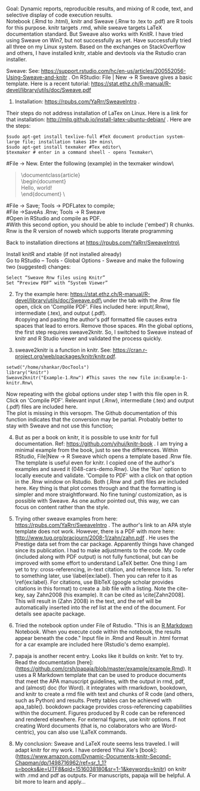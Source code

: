Goal: Dynamic reports, reproducible results, and mixing of R code, text, and selective display of code execution results.\
Notebook (.Rmd to .html), knitr and Sweave (.Rnw to .tex to .pdf) are R tools for this purpose. knitr targets .rmd, while sweave targets LaTeX documentation standard.  But Sweave also works with KnitR. I have tried using Sweave on Win7, but not successfully as yet. Have successfully tried all three on my Linux system. Based on the exchanges on StackOverflow and others, I have installed knitr, xtable and devtools via the Rstudio cran installer. 

Sweave: See: https://support.rstudio.com/hc/en-us/articles/200552056-Using-Sweave-and-knitr . On RStudio: File | New -> R Sweave gives a basic template.  Here is a recent tutorial: https://stat.ethz.ch/R-manual/R-devel/library/utils/doc/Sweave.pdf

1. Installation: https://rpubs.com/YaRrr/SweaveIntro .

Their steps do not address installation of LaTex on Linux. Here is a link for that installation: http://milq.github.io/install-latex-ubuntu-debian/ .  Here are the steps:

```
$sudo apt-get install texlive-full #TeX document production system-large file; installation takes 10+ mins\
$sudo apt-get install texmaker #Tex editor\
$texmaker # enter in a command sheell - opens Texmaker\
```
#File -> New. Enter the following (example) in the texmaker window\

>\documentclass{article}  \
\begin{document}  \
    Hello, world!  \
\end{document}  \

#File -> Save; Tools -> PDFLatex to compile; \
#File ->SaveAs .Rnw; Tools -> R Sweave\
#Open in RStudio and compile as PDF. \
#With this second option, you should be able to include ('embed') R chunks. Rnw is the R version of noweb which supports literate programming

Back to installation directions at https://rpubs.com/YaRrr/SweaveIntro\

Install knitR and xtable (if not installed already) \
Go to RStudio – Tools - Global Options -  Sweave and make the following two (suggested) changes:

    Select “Sweave Rnw files using Knitr”
    Set “Preview PDF” with “System Viewer”


2. Try the example here: https://stat.ethz.ch/R-manual/R-devel/library/utils/doc/Sweave.pdf\
under the tab with the .Rnw file open, click on 'Complile PDF'. Files included here: input(.Rnw), intermediate (.tex), and output (.pdf). \
#copying and pasting the author's pdf formatted file causes extra spaces that lead to errors. Remove those spaces.
#In the global options, the first step requires sweave2knitr. So, I switched to Sweave instead of knitr and R Studio viewer and validated the process quickly. 

3. sweave2knitr is a function in knitr. See: https://cran.r-project.org/web/packages/knitr/knitr.pdf. 

```
setwd("/home/shankar/DocTools")
library("knitr")
Sweave2knitr("Example-1.Rnw") #This saves the new file in:Example-1-knitr.Rnw\
```
Now repeating with the global options under step 1 with this file open in R. Click on 'Compile PDF'. Relevant input (.Rnw), intermediate (.tex) and output (.pdf) files are included here.\
The plot is missing in this versopm. The Github documentation of this function indicates that the conversion may be partial. Probably better to stay with Sweave and not use this function; 

4. But as per a book on knitr, it is possible to use knitr for full documentation. Ref: https://github.com/yihui/knitr-book . I am trying a minimal example from the book, just to see the differences. Within RStudio, File|New -> R Sweave which opens a template based .Rnw file. The template is useful even for knitr. I copied one of the author's examples and saved it (048-cars-demo.Rnw). Use the 'Run' option to locally execute and validate. 'Compile to PDF' with a click on that option in the .Rnw window on Rstudio. Both (.Rnw and .pdf) files are included here. Key thing is that plot comes through and that the formatting is simpler and more straightforward. No fine tuning/ customization, as is possible with Sweave. As one author pointed out, this way, we can focus on content rather than the style. 

5. Trying other sweave examples from here: https://rpubs.com/YaRrr/SweaveIntro . The author's link to an APA style template does not work. However, there is a PDF with more here: http://www.tug.org/pracjourn/2008-1/zahn/zahn.pdf . He uses the Prestige data set from the car package. Apparently things have changed since its publication. I had to make adjustments to the code. My code (included along with PDF output) is not fully functional, but can be improved with some effort to understand LaTeX better. One thing I am yet to try: cross-referencing, in-text citation, and reference lists. To refer to something later, use \label{ex:label}. Then you can refer to it as \ref{ex:label}. For citations, use BibTeX (google scholar provides citations in this format) to create a .bib file with a listing. Note the cite-key, say Zahn2008 (his example). It can be cited as \cite[Zahn2008]. This will result in (Zahn 2008) in the text, and the ref will be automatically inserted into the ref list at the end of the document. For details see apacite package.   

6. Tried the notebook option under File of Rstudio. "This is an [R Markdown](http://rmarkdown.rstudio.com) Notebook. When you execute code within the notebook, the results appear beneath the code." Input file in .Rmd and Result in .html format for a car example are included here (Rstudio's demo example). 

7. papaja is another recent entry. Looks like it builds on knitr. Yet to try. Read the documentation [here]:(https://github.com/crsh/papaja/blob/master/example/example.Rmd). It uses a R Markdown template that can be used to produce documents that meet the APA manuscript guidelines, with the output in rmd, pdf, and (almost) doc (for Word). it integrates with rmarkdown, bookdown, and knitr to create a rmd file with text and chunks of R code (and others, such as Python) and results. Pretty tables can be achieved with apa_table(). bookdown package provides cross-referencing capabilities within the document. Figures produced by R code can be referenced and rendered elsewhere. For external figures, use knitr options. If not creating Word documents (that is, no colaborators who are Word-centric), you can also use \LaTeX commands. 

8. My conclusion: Sweave and LaTeX route seems less traveled. I will adapt knitr for my work. I have ordered Yihui Xie's [book]:(https://www.amazon.com/Dynamic-Documents-knitr-Second-Chapman/dp/1498716962/ref=sr_1_1?s=books&ie=UTF8&qid=1516038180&sr=1-1&keywords=knitr) on knitr with .rmd and pdf as outputs.  For manuscripts, papaja will be helpful. A bit more to learn and apply...

